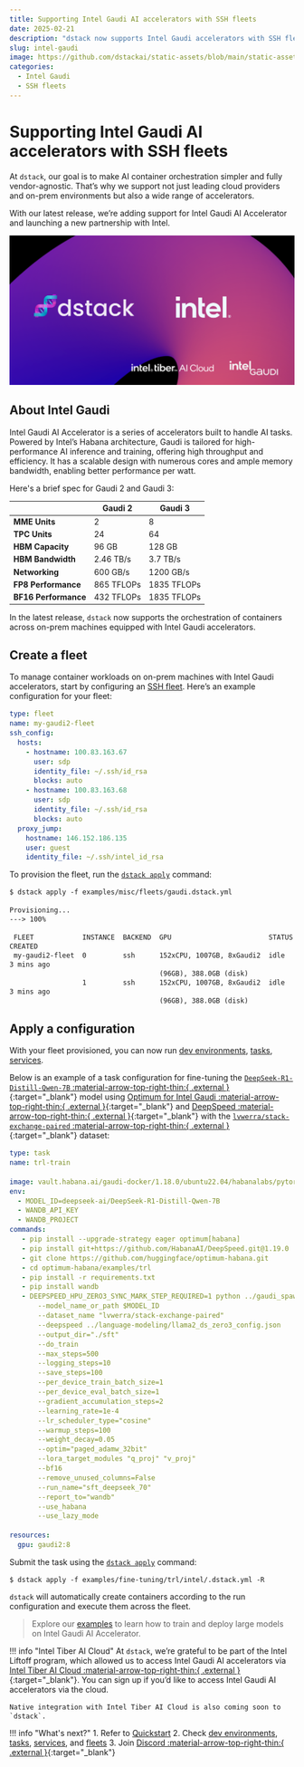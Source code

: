 ```yaml
---
title: Supporting Intel Gaudi AI accelerators with SSH fleets
date: 2025-02-21
description: "dstack now supports Intel Gaudi accelerators with SSH fleets, simplifying container orchestration across private clouds and data centers."  
slug: intel-gaudi
image: https://github.com/dstackai/static-assets/blob/main/static-assets/images/dstack-intel-gaudi-and-intel-tiber-cloud.png-v2?raw=true
categories:
  - Intel Gaudi
  - SSH fleets
---
```


# Supporting Intel Gaudi AI accelerators with SSH fleets

At `dstack`, our goal is to make AI container orchestration simpler and fully vendor-agnostic. That’s why we support not
just leading cloud providers and on-prem environments but also a wide range of accelerators.

With our latest release, we’re adding support
for Intel Gaudi AI Accelerator and launching a new partnership with Intel.

<img src="https://github.com/dstackai/static-assets/blob/main/static-assets/images/dstack-intel-gaudi-and-intel-tiber-cloud-v2.png?raw=true" width="630"/>

<!-- more -->

## About Intel Gaudi

Intel Gaudi AI Accelerator is a series of accelerators built to handle AI tasks. Powered by Intel’s Habana architecture, Gaudi is
tailored for high-performance AI inference and training, offering high throughput and efficiency. It has a scalable
design with numerous cores and ample memory bandwidth, enabling better performance per watt.

Here's a brief spec for Gaudi 2 and Gaudi 3:

|                      | **Gaudi 2** | **Gaudi 3** |
|----------------------|-------------|-------------|
| **MME Units**        | 2           | 8           |
| **TPC Units**        | 24          | 64          |
| **HBM Capacity**     | 96 GB       | 128 GB      |
| **HBM Bandwidth**    | 2.46 TB/s   | 3.7 TB/s    |
| **Networking**       | 600 GB/s    | 1200 GB/s   |
| **FP8 Performance**  | 865 TFLOPs  | 1835 TFLOPs |
| **BF16 Performance** | 432 TFLOPs  | 1835 TFLOPs |

In the latest release, `dstack` now supports the orchestration of containers across on-prem 
machines equipped with Intel Gaudi accelerators.

## Create a fleet

To manage container workloads on on-prem machines with Intel Gaudi accelerators, start by configuring an 
[SSH fleet](../../docs/concepts/fleets.md#ssh). Here’s an example configuration for your fleet:

<div editor-title="examples/misc/fleets/gaudi.dstack.yml">

```yaml
type: fleet
name: my-gaudi2-fleet
ssh_config:
  hosts:
    - hostname: 100.83.163.67
      user: sdp
      identity_file: ~/.ssh/id_rsa
      blocks: auto
    - hostname: 100.83.163.68
      user: sdp
      identity_file: ~/.ssh/id_rsa
      blocks: auto
  proxy_jump:
    hostname: 146.152.186.135
    user: guest
    identity_file: ~/.ssh/intel_id_rsa
```

</div>

To provision the fleet, run the [`dstack apply`](../../docs/reference/cli/dstack/apply.md) command:

<div class="termy">

```shell
$ dstack apply -f examples/misc/fleets/gaudi.dstack.yml

Provisioning...
---> 100%

 FLEET            INSTANCE  BACKEND  GPU                        STATUS  CREATED 
 my-gaudi2-fleet  0         ssh      152xCPU, 1007GB, 8xGaudi2  idle    3 mins ago
                                     (96GB), 388.0GB (disk)     
                  1         ssh      152xCPU, 1007GB, 8xGaudi2  idle    3 mins ago
                                     (96GB), 388.0GB (disk)     
```

</div>

## Apply a configuration

With your fleet provisioned, you can now run [dev environments](../../docs/concepts/dev-environments.md), [tasks](../../docs/concepts/tasks.md), [services](../../docs/concepts/services.md). 

Below is an example of a task configuration for fine-tuning the [`DeepSeek-R1-Distill-Qwen-7B` :material-arrow-top-right-thin:{ .external }](https://huggingface.co/deepseek-ai/DeepSeek-R1-Distill-Qwen-7B){:target="_blank"}
model using [Optimum for Intel Gaudi :material-arrow-top-right-thin:{ .external }](https://github.com/huggingface/optimum-habana){:target="_blank"} 
and [DeepSpeed :material-arrow-top-right-thin:{ .external }](https://docs.habana.ai/en/latest/PyTorch/DeepSpeed/DeepSpeed_User_Guide/DeepSpeed_User_Guide.html#deepspeed-user-guide){:target="_blank"} with 
the [`lvwerra/stack-exchange-paired` :material-arrow-top-right-thin:{ .external }](https://huggingface.co/datasets/lvwerra/stack-exchange-paired){:target="_blank"} dataset:

<div editor-title="examples/fine-tuning/trl/intel/.dstack.yml">
    
```yaml
type: task
name: trl-train

image: vault.habana.ai/gaudi-docker/1.18.0/ubuntu22.04/habanalabs/pytorch-installer-2.4.0
env:
  - MODEL_ID=deepseek-ai/DeepSeek-R1-Distill-Qwen-7B
  - WANDB_API_KEY
  - WANDB_PROJECT
commands:
   - pip install --upgrade-strategy eager optimum[habana]
   - pip install git+https://github.com/HabanaAI/DeepSpeed.git@1.19.0
   - git clone https://github.com/huggingface/optimum-habana.git
   - cd optimum-habana/examples/trl
   - pip install -r requirements.txt
   - pip install wandb
   - DEEPSPEED_HPU_ZERO3_SYNC_MARK_STEP_REQUIRED=1 python ../gaudi_spawn.py --world_size $DSTACK_GPUS_NUM --use_deepspeed sft.py
       --model_name_or_path $MODEL_ID
       --dataset_name "lvwerra/stack-exchange-paired"
       --deepspeed ../language-modeling/llama2_ds_zero3_config.json
       --output_dir="./sft"
       --do_train
       --max_steps=500
       --logging_steps=10
       --save_steps=100
       --per_device_train_batch_size=1
       --per_device_eval_batch_size=1
       --gradient_accumulation_steps=2
       --learning_rate=1e-4
       --lr_scheduler_type="cosine"
       --warmup_steps=100
       --weight_decay=0.05
       --optim="paged_adamw_32bit"
       --lora_target_modules "q_proj" "v_proj"
       --bf16
       --remove_unused_columns=False
       --run_name="sft_deepseek_70"
       --report_to="wandb"
       --use_habana
       --use_lazy_mode

resources:
  gpu: gaudi2:8
```    

</div>

Submit the task using the [`dstack apply`](../../docs/reference/cli/dstack/apply.md) command:

<div class="termy">

```shell
$ dstack apply -f examples/fine-tuning/trl/intel/.dstack.yml -R
```

</div>

`dstack` will automatically create containers according to the run configuration and execute them across the fleet.

> Explore our [examples](../../examples/accelerators/intel/index.md) to learn how to train and deploy large models on
> Intel Gaudi AI Accelerator.

!!! info "Intel Tiber AI Cloud"
    At `dstack`, we’re grateful to be part of the Intel Liftoff program, which allowed us to access Intel Gaudi AI
    accelerators via [Intel Tiber AI Cloud :material-arrow-top-right-thin:{ .external }](https://www.intel.com/content/www/us/en/developer/tools/tiber/ai-cloud.html){:target="_blank"}.
    You can sign up if you’d like to access Intel Gaudi AI accelerators via the cloud.

    Native integration with Intel Tiber AI Cloud is also coming soon to `dstack`.

!!! info "What's next?"
    1. Refer to [Quickstart](../../docs/quickstart.md)
    2. Check [dev environments](../../docs/concepts/dev-environments.md), [tasks](../../docs/concepts/tasks.md), [services](../../docs/concepts/services.md), and [fleets](../../docs/concepts/fleets.md)
    3. Join [Discord :material-arrow-top-right-thin:{ .external }](https://discord.gg/u8SmfwPpMd){:target="_blank"}
